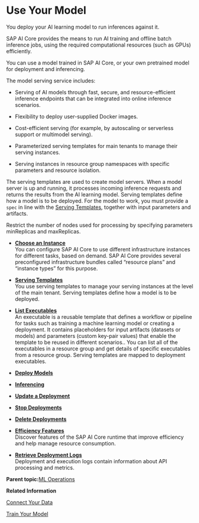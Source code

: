 <!-- loio7f93e8f3f385454e9a69178183a8ecc5 -->

# Use Your Model

You deploy your AI learning model to run inferences against it.

SAP AI Core provides the means to run AI training and offline batch inference jobs, using the required computational resources \(such as GPUs\) efficiently.

You can use a model trained in SAP AI Core, or your own pretrained model for deployment and inferencing.

The model serving service includes:

-   Serving of AI models through fast, secure, and resource-efficient inference endpoints that can be integrated into online inference scenarios.

-   Flexibility to deploy user-supplied Docker images.

-   Cost-efficient serving \(for example, by autoscaling or serverless support or multimodel serving\).

-   Parameterized serving templates for main tenants to manage their serving instances.

-   Serving instances in resource group namespaces with specific parameters and resource isolation.


The serving templates are used to create model servers. When a model server is up and running, it processes incoming inference requests and returns the results from the AI learning model. Serving templates define how a model is to be deployed. For the model to work, you must provide a `spec` in line with the [Serving Templates](serving-templates-20a8667.md), together with input parameters and artifacts.

Restrict the number of nodes used for processing by specifying parameters minReplicas and maxReplicas.

-   **[Choose an Instance](choose-an-instance-abd672f.md "You can configure SAP AI Core to use different infrastructure
		instances for different tasks, based on demand. SAP AI Core provides
		several preconfigured infrastructure bundles called “resource plans” and “instance types” for this purpose.")**  
You can configure SAP AI Core to use different infrastructure instances for different tasks, based on demand. SAP AI Core provides several preconfigured infrastructure bundles called “resource plans” and “instance types” for this purpose.
-   **[Serving Templates](serving-templates-20a8667.md "You use serving templates to manage your serving instances at the level of the main
    tenant. Serving templates define how a model is to be deployed.")**  
You use serving templates to manage your serving instances at the level of the main tenant. Serving templates define how a model is to be deployed.
-   **[List Executables](list-executables-6af8e60.md "An executable is a reusable template that defines a workflow or pipeline for tasks
      such as training a machine learning model or creating a deployment. It contains placeholders
      for input artifacts (datasets or models) and parameters (custom key-pair values) that enable
      the template to be reused in different scenarios.. You can list all of the executables in a
      resource group and get details of specific executables from a resource group. Serving
      templates are mapped to deployment executables.")**  
An executable is a reusable template that defines a workflow or pipeline for tasks such as training a machine learning model or creating a deployment. It contains placeholders for input artifacts \(datasets or models\) and parameters \(custom key-pair values\) that enable the template to be reused in different scenarios.. You can list all of the executables in a resource group and get details of specific executables from a resource group. Serving templates are mapped to deployment executables.
-   **[Deploy Models](deploy-models-dd16e8e.md "")**  

-   **[Inferencing](inferencing-e348ecf.md "")**  

-   **[Update a Deployment](update-a-deployment-9789ddd.md "")**  

-   **[Stop Deployments](stop-deployments-b7d2577.md " ")**  

-   **[Delete Deployments](delete-deployments-0193d17.md " ")**  

-   **[Efficiency Features](efficiency-features-9fad26a.md "Discover features of the SAP AI Core runtime that improve efficiency
		and help manage resource consumption.")**  
Discover features of the SAP AI Core runtime that improve efficiency and help manage resource consumption.
-   **[Retrieve Deployment Logs](retrieve-deployment-logs-4c86b88.md "Deployment and execution logs contain information about API
            processing and metrics.")**  
Deployment and execution logs contain information about API processing and metrics.

**Parent topic:**[ML Operations](ml-operations-7f5aa9b.md "This section guides you through the end-to-end AI lifecycle of SAP AI Core.")

**Related Information**  


[Connect Your Data](connect-your-data-9508bdb.md "Use cloud storage with SAP AI Core to store AI assets such as datasets and model files. You use Artifacts in SAP AI Core to reference to your AI Assets.")

[Train Your Model](train-your-model-a9ceb06.md "You execute a training workflow to train your AI learning model.")


